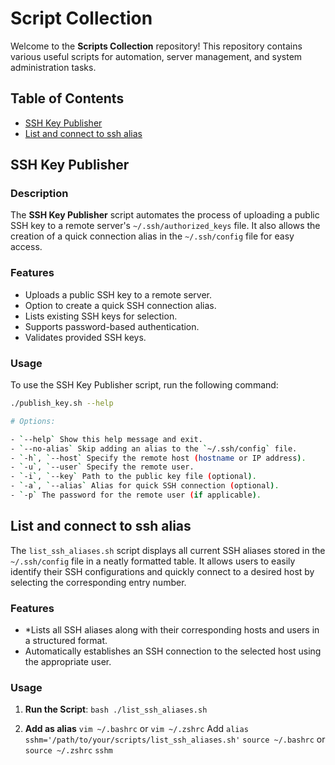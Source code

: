 # Script Collection

Welcome to the **Scripts Collection** repository! This repository contains various useful scripts for automation, server management, and system administration tasks.

## Table of Contents

- [SSH Key Publisher](#ssh-key-publisher)
- [List and connect to ssh alias](#list-and-connect-to-ssh-alias)

## SSH Key Publisher

### Description
The **SSH Key Publisher** script automates the process of uploading a public SSH key to a remote server's `~/.ssh/authorized_keys` file. It also allows the creation of a quick connection alias in the `~/.ssh/config` file for easy access.

### Features
- Uploads a public SSH key to a remote server.
- Option to create a quick SSH connection alias.
- Lists existing SSH keys for selection.
- Supports password-based authentication.
- Validates provided SSH keys.

### Usage
To use the SSH Key Publisher script, run the following command:

```bash
./publish_key.sh --help

# Options:

- `--help` Show this help message and exit.
- `--no-alias` Skip adding an alias to the `~/.ssh/config` file.
- `-h`, `--host` Specify the remote host (hostname or IP address).
- `-u`, `--user` Specify the remote user.
- `-i`, `--key` Path to the public key file (optional).
- `-a`, `--alias` Alias for quick SSH connection (optional).
- `-p` The password for the remote user (if applicable).
```

## List and connect to ssh alias

The `list_ssh_aliases.sh` script displays all current SSH aliases stored in the `~/.ssh/config` file in a neatly formatted table. It allows users to easily identify their SSH configurations and quickly connect to a desired host by selecting the corresponding entry number.

### Features

- *Lists all SSH aliases along with their corresponding hosts and users in a structured format.
- Automatically establishes an SSH connection to the selected host using the appropriate user.

### Usage
1. **Run the Script**:
`bash ./list_ssh_aliases.sh`

2. **Add as alias**
 `vim ~/.bashrc` or `vim ~/.zshrc`
Add `alias sshm='/path/to/your/scripts/list_ssh_aliases.sh'`
`source ~/.bashrc` or `source ~/.zshrc`
`sshm`